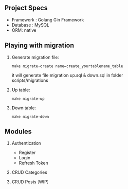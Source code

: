 ## Project Specs

- Framework : Golang Gin Framework
- Database : MySQL
- ORM: native

## Playing with migration

1. Generate migration file:

   ```
   make migrate-create name=create_yourtablename_table
   ```

   it will generate file migration up.sql & down.sql in folder scripts/migrations

2. Up table:

   ```
   make migrate-up
   ```

3. Down table:
   ```
   make migrate-down
   ```

## Modules

1. Authentication

   - Register
   - Login
   - Refresh Token

2. CRUD Categories
3. CRUD Posts (WIP)
